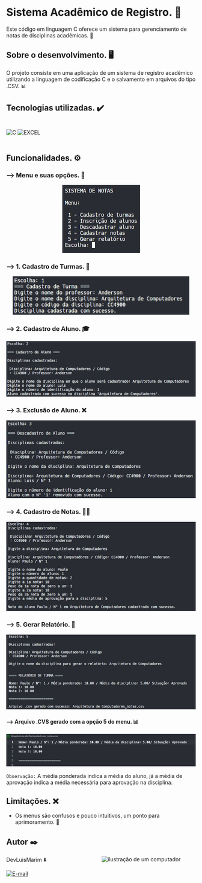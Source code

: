 # Sistema Acadêmico de Registro. 📝
Este código em linguagem C oferece um sistema para gerenciamento de notas de disciplinas acadêmicas. 📑

## Sobre o desenvolvimento. 🖥️
O projeto consiste em uma aplicação de um sistema de registro acadêmico utilizando a linguagem de codificação C e o salvamento em arquivos do tipo .CSV. 📊

## Tecnologias utilizadas. ✔️

<div style="display: inline-block"><br/>
    <img align="center" alt="C" src="https://img.shields.io/badge/C-00599C?style=for-the-badge&logo=c&logoColor=white"/>
    <img align="center" alt="EXCEL" src=	"https://img.shields.io/badge/Microsoft_Excel-217346?style=for-the-badge&logo=microsoft-excel&logoColor=white"/>
    <br/><br/>
</div>

## Funcionalidades. ⚙️

### --> Menu e suas opções. 🧾

<p align = "middle">
<img src="https://github.com/LuiisMarim/ProjetoNotas_C/blob/main/imgs/menu_principal.jpeg"/>

### --> 1. Cadastro de Turmas. 📝

<p align = "middle">
<img src="https://github.com/LuiisMarim/ProjetoNotas_C/blob/main/imgs/escolha1domenu.jpeg"/>

### --> 2. Cadastro de Aluno. 🎓

<p align = "middle">
<img src="https://github.com/LuiisMarim/ProjetoNotas_C/blob/main/imgs/escolha2domen.jpeg"/>

### --> 3. Exclusão de Aluno. ❌

<p align = "middle">
<img src="https://github.com/LuiisMarim/ProjetoNotas_C/blob/main/imgs/escolha3domenu.jpeg"/>

### --> 4. Cadastro de Notas. ✍🏻

<p align = "middle">
<img src="https://github.com/LuiisMarim/ProjetoNotas_C/blob/main/imgs/escolha4domenu.jpeg"/>

### --> 5. Gerar Relatório. 📂

<p align = "middle">
<img src="https://github.com/LuiisMarim/ProjetoNotas_C/blob/main/imgs/escolha5domenu.jpeg"/>

#### --> Arquivo .CVS gerado com a opção 5 do menu. 📊

<p align = "middle">
<img src="https://github.com/LuiisMarim/ProjetoNotas_C/blob/main/imgs/arquivoCSV.jpeg"/>

`Observação:` A média ponderada indica a média do aluno, já a média de aprovação indica a média necessária para aprovação na disciplina. 

## Limitações. ❌

* Os menus são confusos e pouco intuitivos, um ponto para aprimoramento. 🎯

## Autor ✒️  

<img src="https://raw.githubusercontent.com/MicaelliMedeiros/micaellimedeiros/master/image/computer-illustration.png" alt="ilustração de um computador" min-width="400px" max-width="250px" width="250px" align="right">

DevLuisMarim ⬇️ <div style="display:
 inline-block">[![E-mail](https://img.shields.io/badge/GitHub-181717.svg?style=for-the-badge&logo=GitHub&logoColor=white)](https://github.com/LuiisMarim)

